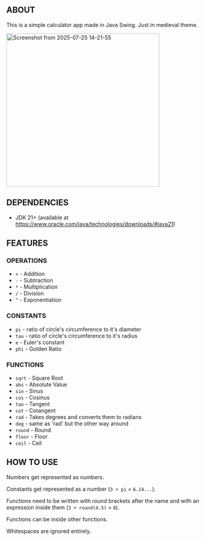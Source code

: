 ## ABOUT

This is a simple calculator app made in Java Swing. Just in medieval theme.

<img width="400" height="400" alt="Screenshot from 2025-07-25 14-21-55" src="https://github.com/user-attachments/assets/d3b4f2e5-d450-4b38-af6e-8d95efba216f" />

## DEPENDENCIES

- JDK 21+ (available at https://www.oracle.com/java/technologies/downloads/#java21)

## FEATURES

### OPERATIONS

- `+` - Addition
- `-` - Subtraction
- `*` - Multiplication
- `/` - Division
- `^` - Exponentiation

### CONSTANTS

- `pi` - ratio of circle's circumference to it's diameter
- `tau` - ratio of circle's circumference to it's radius
- `e` - Euler's constant
- `phi` - Golden Ratio

### FUNCTIONS

- `sqrt` - Square Root
- `abs` - Absolute Value
- `sin` - Sinus
- `cos` - Cosinus
- `tan` - Tangent
- `cot` - Cotangent
- `rad` - Takes degrees and converts them to radians
- `deg` - same as 'rad' but the other way around
- `round` - Round
- `floor` - Floor
- `ceil` - Ceil

## HOW TO USE

Numbers get represented as numbers.

Constants get represented as a number (`3 + pi` = `6.14...`).

Functions need to be written with round brackets after the name and with an expression inside them (`3 + round(4.5)` = `8`).

Functions can be inside other functions.

Whitespaces are ignored entirely.
